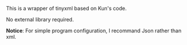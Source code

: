 This is a wrapper of tinyxml based on Kun's code.

No external library required.

__Notice__:
For simple program configuration, I recommand Json rather than xml.
